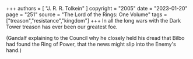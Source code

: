 +++
authors = [
  "J. R. R. Tolkein"
]
copyright = "2005"
date = "2023-01-20"
page = "251"
source = "The Lord of the Rings: One Volume"
tags = ["treason","resistance","kingdom"]
+++
In all the long wars with the Dark Tower treason has ever been our greatest foe.

(Gandalf explaining to the Council why he closely held his dread that Bilbo had found the Ring of Power, that the news might slip into the Enemy's hand.)
